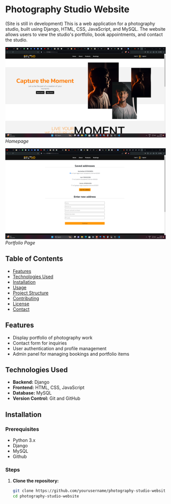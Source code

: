 # Photography Studio Website
(Site is still in development)
This is a web application for a photography studio, built using Django, HTML, CSS, JavaScript, and MySQL. The website allows users to view the studio's portfolio, book appointments, and contact the studio.

![Homepage](screenshots/home.png)
*Homepage*

![Portfolio](screenshots/address.png)
*Portfolio Page*

## Table of Contents

- [Features](#features)
- [Technologies Used](#technologies-used)
- [Installation](#installation)
- [Usage](#usage)
- [Project Structure](#project-structure)
- [Contributing](#contributing)
- [License](#license)
- [Contact](#contact)

## Features

- Display portfolio of photography work
- Contact form for inquiries
- User authentication and profile management
- Admin panel for managing bookings and portfolio items

## Technologies Used

- **Backend:** Django
- **Frontend:** HTML, CSS, JavaScript
- **Database:** MySQL
- **Version Control:** Git and GitHub

## Installation

### Prerequisites

- Python 3.x
- Django
- MySQL
- Github



### Steps

1. **Clone the repository:**

   ```bash
   git clone https://github.com/yourusername/photography-studio-website.git
   cd photography-studio-website

